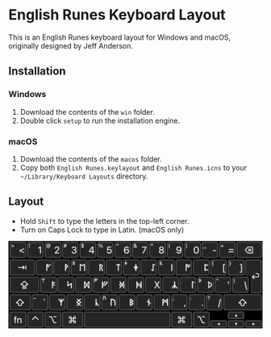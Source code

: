 # English Runes Keyboard Layout
This is an English Runes keyboard layout for Windows and macOS, originally designed by Jeff Anderson. 

## Installation

### Windows
1. Download the contents of the `win` folder.
2. Double click `setup` to run the installation engine.

### macOS
1. Download the contents of the `macos` folder.
2. Copy both `English Runes.keylayout` and `English Runes.icns` to your `~/Library/Keyboard Layouts` directory. 

## Layout
- Hold `Shift` to type the letters in the top-left corner.
- Turn on Caps Lock to type in Latin. (macOS only)

![layout](layout.png)
